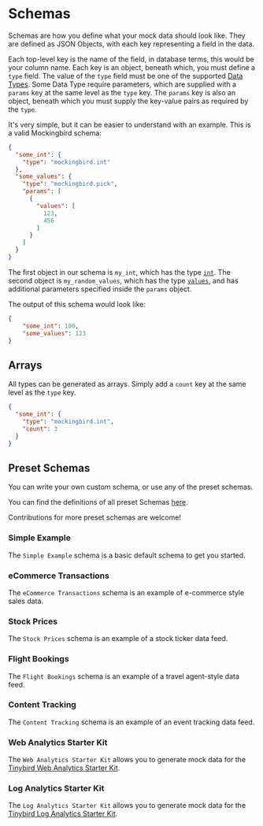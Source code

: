# Schemas

Schemas are how you define what your mock data should look like. They are defined as JSON Objects, with each key representing a field in the data.

Each top-level key is the name of the field, in database terms, this would be your column name. Each key is an object, beneath which, you must define a `type` field. The value of the `type` field must be one of the supported [Data Types](./data_types.md). Some Data Type require parameters, which are supplied with a `params` key at the same level as the `type` key. The `params` key is also an object, beneath which you must supply the key-value pairs as required by the `type`.

It's very simple, but it can be easier to understand with an example. This is a valid Mockingbird schema:

```json
{
  "some_int": {
    "type": "mockingbird.int"
  },
  "some_values": {
    "type": "mockingbird.pick",
    "params": [
      {
        "values": [
          123,
          456
        ]
      }
    ]
  }
}
```

The first object in our schema is `my_int`, which has the type [`int`](./data_types.md#int). The second object is `my_random_values`, which has the type [`values`](./data_types.md#values), and has additional parameters specified inside the `params` object.

The output of this schema would look like:

```json
{
    "some_int": 100,
    "some_values": 123
}
```

## Arrays

All types can be generated as arrays. Simply add a `count` key at the same level as the `type` key.

```json
{
  "some_int": {
    "type": "mockingbird.int",
    "count": 3
  }
}
```

## Preset Schemas

You can write your own custom schema, or use any of the preset schemas. 

You can find the definitions of all preset Schemas [here](https://github.com/tinybirdco/mockingbird/blob/main/packages/mockingbird/src/presetSchemas.ts). 

Contributions for more preset schemas are welcome!

### Simple Example

The `Simple Example` schema is a basic default schema to get you started.

### eCommerce Transactions

The `eCommerce Transactions` schema is an example of e-commerce style sales data.

### Stock Prices

The `Stock Prices` schema is an example of a stock ticker data feed.

### Flight Bookings

The `Flight Bookings` schema is an example of a travel agent-style data feed.

### Content Tracking

The `Content Tracking` schema is an example of an event tracking data feed.

### Web Analytics Starter Kit

The `Web Analytics Starter Kit` allows you to generate mock data for the [Tinybird Web Analytics Starter Kit](https://github.com/tinybirdco/web-analytics-starter-kit).

### Log Analytics Starter Kit

The `Log Analytics Starter Kit` allows you to generate mock data for the [Tinybird Log Analytics Starter Kit](https://github.com/tinybirdco/log-analytics-starter-kit).

